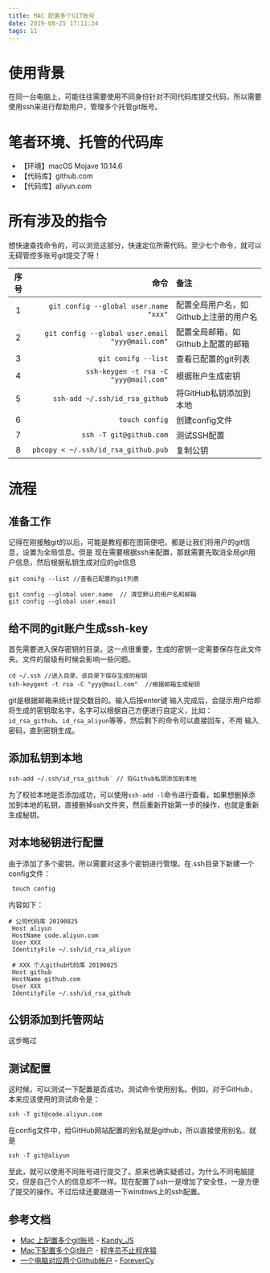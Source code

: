 ```yaml
---
title: MAC 配置多个GIT账号
date: 2019-08-25 17:11:24
tags: 11
---
```

  
# 使用背景
在同一台电脑上，可能往往需要使用不同身份针对不同代码库提交代码，所以需要使用ssh来进行帮助用户，管理多个托管git账号。

# 笔者环境、托管的代码库
- 【环境】macOS Mojave 10.14.6
- 【代码库】github.com
- 【代码库】aliyun.com

# 所有涉及的指令
想快速查找命令的，可以浏览这部分，快速定位所需代码。至少七个命令，就可以无碍管控多账号git提交了呀！

序号|命令|备注
:--:|--:|:--
1|`git config --global user.name "xxx"`|配置全局用户名，如Github上注册的用户名 
2|`git config --global user.email "yyy@mail.com"`|配置全局邮箱，如Github上配置的邮箱
3|`git conifg --list`|查看已配置的git列表
4|`ssh-keygen -t rsa -C "yyy@mail.com"`|根据账户生成密钥
5|`ssh-add ~/.ssh/id_rsa_github`|将GitHub私钥添加到本地
6|`touch config`|创建config文件 
7|`ssh -T git@github.com`|测试SSH配置
8|`pbcopy < ~/.ssh/id_rsa_github.pub`|复制公钥

# 流程
## 准备工作
记得在刚接触git的以后，可能是教程都在图简便吧，都是让我们将用户的git信息，设置为全局信息。但是
现在需要根据ssh来配置，那就需要先取消全局git用户信息，然后根据私钥生成对应的git信息

``` shell script
git conifg --list //查看已配置的git列表 
```

``` shell script
git config --global user.name  // 清空默认的用户名和邮箱
git config --global user.email
```
 
## 给不同的git账户生成ssh-key
首先需要进入保存密钥的目录。这一点很重要，生成的密钥一定需要保存在此文件夹。文件的层级有时候会影响一些问题。


``` shell script
cd ~/.ssh //进入目录，该目录下保存生成的秘钥
ssh-keygent -t rsa -C "yyy@mail.com"  //根据邮箱生成秘钥
```

git是根据邮箱来统计提交数目的。输入后按enter键
输入完成后，会提示用户给即将生成的密钥取名字，名字可以根据自己方便进行自定义，比如：`id_rsa_github`、`id_rsa_aliyun`等等，然后剩下的命令可以直接回车，不用
输入密码，直到密钥生成。

## 添加私钥到本地
``` shell script 
ssh-add ~/.ssh/id_rsa_github` // 将Github私钥添加到本地
```

为了校验本地是否添加成功，可以使用`ssh-add -l`命令进行查看，如果想删掉添加到本地的私钥，直接删掉ssh文件夹，然后重新开始第一步的操作，也就是重新生成秘钥。

## 对本地秘钥进行配置
由于添加了多个密钥，所以需要对这多个密钥进行管理。在.ssh目录下新建一个config文件：
``` shell script
 touch config
```

内容如下：
``` shell script
# 公司代码库 20190825 
 Host aliyun
 HostName code.aliyun.com
 User XXX
 IdentityFile ~/.ssh/id_rsa_aliyun
 
 # XXX 个人github代码库 20190825
 Host github
 HostName github.com
 User XXX
 IdentityFile ~/.ssh/id_rsa_github
```

## 公钥添加到托管网站
这步略过

## 测试配置

这时候，可以测试一下配置是否成功，测试命令使用别名。例如，对于GitHub，本来应该使用的测试命令是：

``` shell script
ssh -T git@code.aliyun.com
```
在config文件中，给GitHub网站配置的别名就是github，所以直接使用别名，就是

``` shell script
ssh -T git@aliyun
```

至此，就可以使用不同账号进行提交了。原来也确实疑惑过，为什么不同电脑提交，但是自己个人的信息却不一样。现在配置了ssh一是增加了安全性，一是方便了提交的操作。不过后续还要跟进一下windows上的ssh配置。







## 参考文档
- [Mac 上配置多个git账号](https://www.jianshu.com/p/698f82e72415) - [Kandy_JS](https://www.jianshu.com/u/132996324c3c)
- [Mac下配置多个Git账户](https://segmentfault.com/a/1190000016269686) - [程序员不止程序猿](https://segmentfault.com/u/liugui1993)
- [一个电脑对应两个Github帐户](https://www.jianshu.com/p/bae25a63f220) - [ForeverCy](https://www.jianshu.com/u/9dddce8d6f63)
